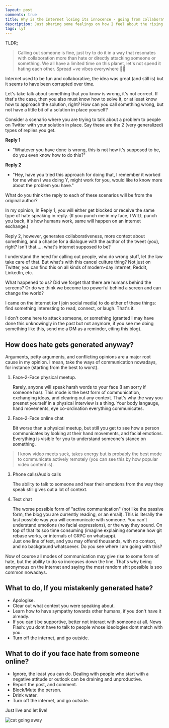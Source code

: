 ```yaml
---
layout: post
comments: true
title: Why is the Internet losing its innocence - going from collaboration to Hate?
description: Just sharing some feelings on how I feel about the rising hate culture on the internet
tags: lyf
---
```



TLDR;
> Calling out someone is fine, just try to do it in a way that resonates with collaboration more than hate or directly attacking someone or something. We all have a limited time on this planet, let's not spend it hating each other. Spread +ve vibes everywhere 🙌🏽

Internet used to be fun and collaborative, the idea was great (and still is) but it seems to have been corrupted over time.

Let's take talk about something that you know is wrong, it's not correct. If that's the case, then you also must know how to solve it, or at least know how to approach the solution, right?
How can you call something wrong, but not have a little bit of a solution in place yourself?

Consider a scenario where you are trying to talk about a problem to people on Twitter with your solution in place.
Say these are the 2 (very generalized) types of replies you get.

**Reply 1**

- "Whatever you have done is wrong, this is not how it's supposed to be, do you even know how to do this?"

**Reply 2**

- "Hey, have you tried this approach for doing that, I remember it worked for me when I was doing Y, might work for you, would like to know more about the problem you have."

What do you think the reply to each of these scenarios will be from the original author?

In my opinion, In Reply 1, you will either get blocked or receive the same type of hate speaking in reply.
(If you punch me in my face, I WILL punch you back, it's how humans work, same will happen on an internet exchange.)

Reply 2, however, generates collaborativeness, more context about something, and a chance for a dialogue with the author of the tweet (you), right? Isn't that..... what's internet supposed to be?

I understand the need for calling out people, who do wrong stuff, let the law take care of that. But what's with this cancel culture thing?
Not just on Twitter, you can find this on all kinds of modern-day internet, Reddit, LinkedIn, etc.

What happened to us? Did we forget that there are humans behind the screens? Or do we think we become too powerful behind a screen and can change the world?

I came on the internet (or I join social media) to do either of these things: find something interesting to read, connect, or laugh. That's it.

I don't come here to attack someone, or something (granted I may have done this unknowingly in the past but not anymore, if you see me doing something like this, send me a DM as a reminder, citing this blog).

## How does hate gets generated anyway?

Arguments, petty arguments, and conflicting opinions are a major root cause in my opinion. I mean, take the ways of communication nowadays, for instance (starting from the best to worst).

1. Face-2-Face physical meetup.

   Rarely, anyone will speak harsh words to your face (I am sorry if someone has). This mode is the best form of communication, exchanging ideas, and clearing out any context. That's why the way you presnet yourself in a physical interview is a thing.
   Your body langauge, hand movements, eye co-ordination everything communicates.
2. Face-2-Face online chat

   Bit worse than a physical meetup, but still you get to see how a person communicates by looking at their hand movements, and facial emotions. Everything is visible for you to understand someone's stance on something.
  > I know video meets suck, takes energy but is probably the best mode to communicate actively remotely (you can see this by how popular video content is).
3. Phone calls/Audio calls

   The ability to talk to someone and hear their emotions from the way they speak still gives out a lot of context.
4. Text chat

   The worse possible form of "active communication" (not like the passive form, the blog you are currently reading, or an email). This is literally the last possible way you will communicate with someone. You can't understand emotions (no facial expressions), or the way they sound. On top of that its soo time consuming (imagine explaining someone how git rebase works, or internals of GRPC on whatsapp).<br>
   Just one line of text, and you may offend thousands, with no context, and no background whatsoever. Do you see where I am going with this?

Now of course all modes of communication may give rise to some form of hate, but the ability to do so increases down the line. That's why being anonymous on the internet and saying the most random shit possible is soo common nowadays.

## What to do, If you mistakenly generated hate?

- Apologise.
- Clear out what context you were speaking about.
- Learn how to have sympathy towards other humans, if you don't have it already.
- If you can't be supportive, better not interact with someone at all. News Flash: you dont have to talk to people whose ideologies dont match with you.
- Turn off the internet, and go outside.

## What to do if you face hate from someone online?

- Ignore, the least you can do. Dealing with people who start with a negative attitude or outlook can be draining and unproductive.
- Report the post, and comment.
- Block/Mute the person.
- Drink water.
- Turn off the internet, and go outside.

Just live and let live!

![cat going away](https://media.giphy.com/media/iPiUxztIL4Sl2/giphy.gif)
